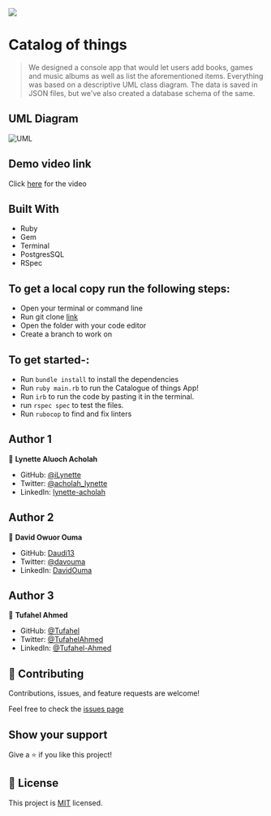 ![](https://img.shields.io/badge/Catalog-of-things-redViolet)


# Catalog of things

> We designed a console app that would let users add books, games and music albums as well as list the aforementioned items. Everything was based on a descriptive UML class diagram. The data is saved in JSON files, but we've also created a database schema of the same.

## UML Diagram
![UML](https://github.com/microverseinc/curriculum-ruby/blob/main/group-capstone/images/catalog_of_my_things.png?raw=true)


## Demo video link
 Click [here](https://drive.google.com/file/d/1qIbB0Dkuw6sqf3nYhrCDM2i3B8bljH7i/view?usp=sharing) for the video

## Built With
- Ruby
- Gem
- Terminal
- PostgresSQL
- RSpec

## To get a local copy run the following steps:
- Open your terminal or command line
- Run git clone [link](https://github.com/iLynette/catalog_of_things)
- Open the folder with your code editor
- Create a branch to work on

## To get started-:
  - Run `bundle install` to install the dependencies
  - Run  `ruby main.rb` to run the Catalogue of things App!
  - Run `irb` to run the code by pasting it in the terminal.
  - run `rspec spec` to test the files.
  - Run `rubocop` to find and fix linters

## Author 1

👤 **Lynette Aluoch Acholah**

- GitHub: [@iLynette](https://github.com/iLynette)
- Twitter: [@acholah_lynette](https://twitter.com/acholah_lynette)
- LinkedIn: [lynette-acholah](https://linkedin.com/in/lynette-acholah)

## Author 2

👤 **David Owuor Ouma**

- GitHub: [Daudi13](https://github.com/daudi13/)
- Twitter: [@davouma](https://twitter.com/mwapesamuel4)
- LinkedIn: [DavidOuma](https://www.linkedin.com/in/david-owour-ouma/)

## Author 3

👤 **Tufahel Ahmed**

- GitHub: [@Tufahel](https://github.com/Tufahel)
- Twitter: [@TufahelAhmed](https://twitter.com/TufahelAhmed)
- LinkedIn: [@Tufahel-Ahmed](https://www.linkedin.com/in/tufahel-ahmed/)

## 🤝 Contributing

Contributions, issues, and feature requests are welcome!

Feel free to check the [issues page](https://github.com/Mwapsam/ruby-capstone/issues)

## Show your support

Give a ⭐️ if you like this project!

## 📝 License
This project is [MIT](https://github.com/microverseinc/readme-template/blob/master/MIT.md) licensed.


